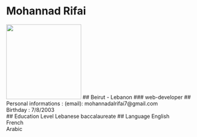
# Mohannad Rifai
<img  width="200" height="200" src="file:///home/mohannad/Desktop/CV/cvfile/Screenshot%20from%202022-11-28%2012-38-26.png">
## Beirut - Lebanon
### web-developer
## Personal informations :
(email): mohannadalrifai7@gmail.com
<br>
Birthday : 7/8/2003
<br>
## Education Level
Lebanese baccalaureate
## Language
English
<br>
French
<br>
Arabic
<br>
